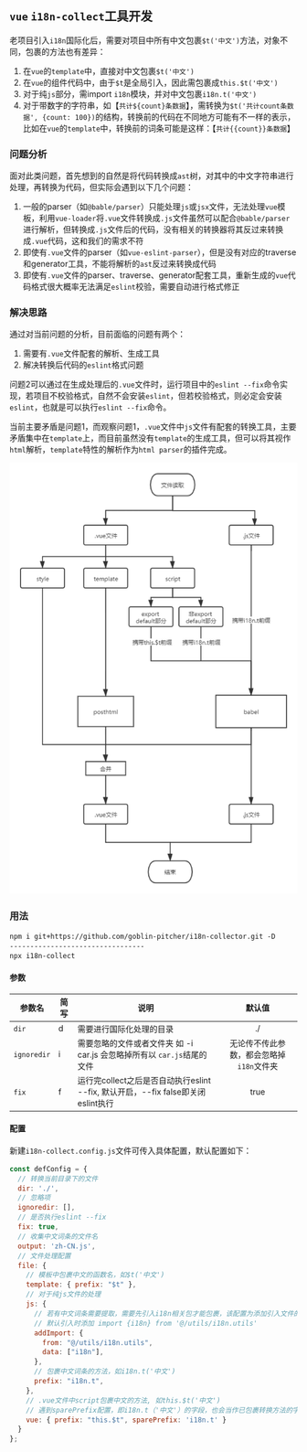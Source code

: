## `vue` `i18n-collect`工具开发

老项目引入`i18n`国际化后，需要对项目中所有中文包裹`$t('中文')`方法，对象不同，包裹的方法也有差异：

1. 在`vue`的`template`中，直接对中文包裹`$t('中文')`
2. 在`vue`的组件代码中，由于`$t`是全局引入，因此需包裹成`this.$t('中文')`
3. 对于纯`js`部分，需import `i18n`模块，并对中文包裹`i18n.t('中文')`
4. 对于带数字的字符串，如【`共计${count}条数据`】，需转换为`$t('共计count条数据', {count: 100})`的结构，转换前的代码在不同地方可能有不一样的表示，比如在`vue`的`template`中，转换前的词条可能是这样：【`共计{{count}}条数据`】

### 问题分析

面对此类问题，首先想到的自然是将代码转换成`ast`树，对其中的中文字符串进行处理，再转换为代码，但实际会遇到以下几个问题：

1. 一般的parser（如`@bable/parser`）只能处理`js`或`jsx`文件，无法处理`vue`模板，利用`vue-loader`将`.vue`文件转换成`.js`文件虽然可以配合`@bable/parser`进行解析，但转换成`.js`文件后的代码，没有相关的转换器将其反过来转换成`.vue`代码，这和我们的需求不符
2. 即使有`.vue`文件的parser（如`vue-eslint-parser`），但是没有对应的traverse和generator工具，不能将解析的`ast`反过来转换成代码
3. 即使有`.vue`文件的parser、traverse、generator配套工具，重新生成的`vue`代码格式很大概率无法满足`eslint`校验，需要自动进行格式修正

### 解决思路

通过对当前问题的分析，目前面临的问题有两个：

1. 需要有`.vue`文件配套的解析、生成工具
2. 解决转换后代码的`eslint`格式问题

问题2可以通过在生成处理后的`.vue`文件时，运行项目中的`eslint --fix`命令实现，若项目不校验格式，自然不会安装`eslint`，但若校验格式，则必定会安装`eslint`，也就是可以执行`eslint --fix`命令。

当前主要矛盾是问题1，而观察问题1，`.vue`文件中`js`文件有配套的转换工具，主要矛盾集中在`template`上，而目前虽然没有`template`的生成工具，但可以将其视作`html`解析，`template`特性的解析作为`html parser`的插件完成。

![main-flow](./assets/main-flow.png)

### 用法

````txt
npm i git+https://github.com/goblin-pitcher/i18n-collector.git -D
---------------------------------
npx i18n-collect
````

#### 参数

| 参数名      | 简写 | 说明                                                         |                  默认值                  |
| ----------- | ---- | ------------------------------------------------------------ | :--------------------------------------: |
| `dir`       | d    | 需要进行国际化处理的目录                                     |                    ./                    |
| `ignoredir` | i    | 需要忽略的文件或者文件夹 如 -i car.js 会忽略掉所有以 `car.js`结尾的文件 | 无论传不传此参数，都会忽略掉`i18n`文件夹 |
| `fix`       | f    | 运行完collect之后是否自动执行eslint --fix, 默认开启，--fix false即关闭eslint执行 |                   true                   |

#### 配置

新建`i18n-collect.config.js`文件可传入具体配置，默认配置如下：

````javascript
const defConfig = {
  // 转换当前目录下的文件
  dir: './',
  // 忽略项
  ignoredir: [],
  // 是否执行eslint --fix
  fix: true,
  // 收集中文词条的文件名
  output: 'zh-CN.js',
  // 文件处理配置
  file: {
    // 模板中包裹中文的函数名，如$t('中文')
    template: { prefix: "$t" },
    // 对于纯js文件的处理
    js: {
      // 若有中文词条需要提取，需要先引入i18n相关包才能包裹，该配置为添加引入文件的配置
      // 默认引入时添加 import {i18n} from '@/utils/i18n.utils'
      addImport: {
        from: "@/utils/i18n.utils",
        data: ["i18n"],
      },
      // 包裹中文词条的方法，如i18n.t('中文')
      prefix: "i18n.t",
    },
    // .vue文件中script包裹中文的方法, 如this.$t('中文')
    // 遇到sparePrefix配置，即i18n.t（'中文'）的字段，也会当作已包裹转换方法的字符串，而不会再用this.$t包裹一次
    vue: { prefix: "this.$t", sparePrefix: 'i18n.t' }
  }
};
````

